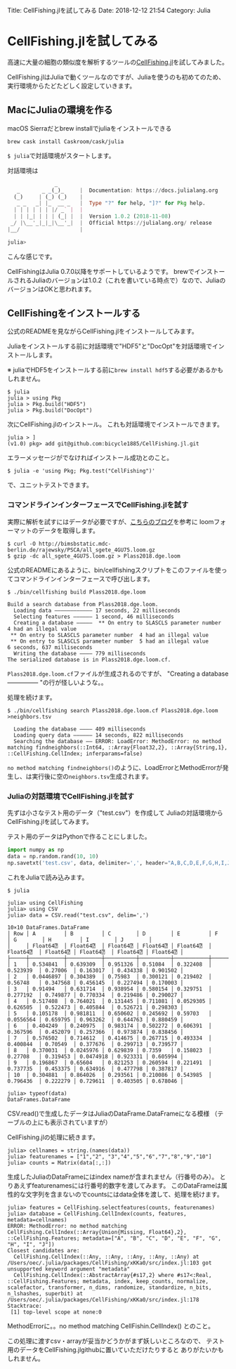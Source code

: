 Title: CellFishing.jlを試してみる
Date: 2018-12-12 21:54
Category: Julia

# CellFishing.jlを試してみる

高速に大量の細胞の類似度を解析するツールの[CellFishing.jl](https://github.com/bicycle1885/CellFishing.jl)を試してみました。


CellFishing.jlはJuliaで動くツールなのですが、Juliaを使うのも初めてのため、実行環境からたどたどしく設定していきます。


## MacにJuliaの環境を作る

macOS Sierraだとbrew installでjuliaをインストールできる

```
brew cask install Caskroom/cask/julia
```

`$ julia`で対話環境がスタートします。

対話環境は

```julia
               _
   _       _ _(_)_     |  Documentation: https://docs.julialang.org
  (_)     | (_) (_)    |
   _ _   _| |_  __ _   |  Type "?" for help, "]?" for Pkg help.
  | | | | | | |/ _` |  |
  | | |_| | | | (_| |  |  Version 1.0.2 (2018-11-08)
 _/ |\__'_|_|_|\__'_|  |  Official https://julialang.org/ release
|__/                   |

julia> 
```
こんな感じです。

CellFishingはJulia 0.7.0以降をサポートしているようです。
brewでインストールされるJuliaのバージョンは1.0.2（これを書いている時点で）なので、JuliaのバージョンはOKと思われます。

## CellFishingをインストールする

公式のREADMEを見ながらCellFishing.jlをインストールしてみます。

Juliaをインストールする前に対話環境で"HDF5"と"DocOpt"を対話環境でインストールします。

※ juliaでHDF5をインストールする前に`brew install hdf5`する必要があるかもしれません。
```
$ julia
julia > using Pkg
julia > Pkg.build("HDF5")
julia > Pkg.build("DocOpt")
```

次にCellFishing.jlのインストール。
これも対話環境でインストールできます。

```
julia > ]
(v1.0) pkg> add git@github.com:bicycle1885/CellFishing.jl.git
```
エラーメッセージがでなければインストール成功とのこと。

```
$ julia -e 'using Pkg; Pkg.test("CellFishing")'
```
で、ユニットテストできます。

### コマンドラインインターフェースでCellFishing.jlを試す


実際に解析を試すにはデータが必要ですが、[こちらのブログ](https://bonohu.github.io/cellfishing.html)を参考に
loomフォーマットのデータを取得します。

```
$ curl -O http://bimsbstatic.mdc-berlin.de/rajewsky/PSCA/all_sgete_4GU75.loom.gz 
$ gzip -dc all_sgete_4GU75.loom.gz > Plass2018.dge.loom
```

公式のREADMEにあるように、bin/cellfishingスクリプトをこのファイルを使ってコマンドラインインターフェースで呼び出します。

```
$ ./bin/cellfishing build Plass2018.dge.loom

Build a search database from Plass2018.dge.loom.
  Loading data ―――――――――――― 17 seconds, 22 milliseconds
  Selecting features ―――――― 1 second, 46 milliseconds
  Creating a database ―――――  ** On entry to SLASCLS parameter number  4 had an illegal value
 ** On entry to SLASCLS parameter number  4 had an illegal value
 ** On entry to SLASCLS parameter number  5 had an illegal value
6 seconds, 637 milliseconds
  Writing the database ―――― 779 milliseconds
The serialized database is in Plass2018.dge.loom.cf.
```
`Plass2018.dge.loom.cf`ファイルが生成されるのですが、
"Creating a database ――――― "の行が怪しいような。。

処理を続けます。
```
$ ./bin/cellfishing search Plass2018.dge.loom.cf Plass2018.dge.loom >neighbors.tsv

  Loading the database ―――― 409 milliseconds
  Loading query data ―――――― 14 seconds, 822 milliseconds
  Searching the database ―― ERROR: LoadError: MethodError: no method matching findneighbors(::Int64, ::Array{Float32,2}, ::Array{String,1}, ::CellFishing.CellIndex; inferparams=false)
```
`no method matching findneighbors()`のように、LoadErrorとMethodErrorが発生し、は実行後に空の`neighbors.tsv`生成されます。


### Juliaの対話環境でCellFishing.jlを試す

先ずは小さなテスト用のデータ（"test.csv"）を作成して
Juliaの対話環境からCellFishing.jlを試してみます。

テスト用のデータはPythonで作ることにしました。

```python
import numpy as np
data = np.random.rand(10, 10)
np.savetxt('test.csv', data, delimiter=',', header="A,B,C,D,E,F,G,H,I,J", comments='')
```
これをJuliaで読み込みます。

```
$ julia

julia> using CellFishing
julia> using CSV
julia> data = CSV.read("test.csv", delim=',')

10×10 DataFrames.DataFrame
│ Row │ A         │ B         │ C        │ D        │ E         │ F         │ G        │ H         │ I        │ J        │
│     │ Float64⍰  │ Float64⍰  │ Float64⍰ │ Float64⍰ │ Float64⍰  │ Float64⍰  │ Float64⍰ │ Float64⍰  │ Float64⍰ │ Float64⍰ │
├─────┼───────────┼───────────┼──────────┼──────────┼───────────┼───────────┼──────────┼───────────┼──────────┼──────────┤
│ 1   │ 0.534841  │ 0.639309  │ 0.951326 │ 0.51084  │ 0.322408  │ 0.523939  │ 0.27006  │ 0.163017  │ 0.434338 │ 0.901502 │
│ 2   │ 0.0446897 │ 0.304389  │ 0.75983  │ 0.300121 │ 0.219402  │ 0.56748   │ 0.347568 │ 0.456145  │ 0.227494 │ 0.170003 │
│ 3   │ 0.91494   │ 0.631714  │ 0.938954 │ 0.580154 │ 0.329751  │ 0.277192  │ 0.749877 │ 0.770334  │ 0.219486 │ 0.290027 │
│ 4   │ 0.517408  │ 0.764021  │ 0.131445 │ 0.711081 │ 0.0529305 │ 0.626505  │ 0.522473 │ 0.405844  │ 0.526721 │ 0.298303 │
│ 5   │ 0.105178  │ 0.981811  │ 0.650602 │ 0.245692 │ 0.59703   │ 0.0556564 │ 0.659795 │ 0.963262  │ 0.644763 │ 0.880459 │
│ 6   │ 0.404249  │ 0.240975  │ 0.983174 │ 0.502272 │ 0.606391  │ 0.367596  │ 0.452079 │ 0.257366  │ 0.973874 │ 0.838456 │
│ 7   │ 0.576502  │ 0.714612  │ 0.414675 │ 0.267715 │ 0.493334  │ 0.400844  │ 0.70549  │ 0.377676  │ 0.299713 │ 0.739577 │
│ 8   │ 0.370031  │ 0.0245976 │ 0.629839 │ 0.7359   │ 0.158023  │ 0.27708   │ 0.319453 │ 0.0474918 │ 0.923331 │ 0.605994 │
│ 9   │ 0.196867  │ 0.65604   │ 0.821253 │ 0.260594 │ 0.221491  │ 0.737735  │ 0.453375 │ 0.634916  │ 0.477798 │ 0.387817 │
│ 10  │ 0.304881  │ 0.864026  │ 0.293561 │ 0.210086 │ 0.543985  │ 0.796436  │ 0.222279 │ 0.729611  │ 0.403505 │ 0.678046 │

julia> typeof(data)
DataFrames.DataFrame
```
CSV.read()で生成したデータはJuliaのDataFrame.DataFrameになる模様
（テーブルの上にも表示されていますが）

CellFishing.jlの処理に続きます。

```
julia> cellnames = string.(names(data))
julia> featurenames = ["1","2", "3","4","5","6","7","8","9","10"]
julia> counts = Matrix(data[:,:])

```

生成したJuliaのDataFrameにはindex nameが含まれません（行番号のみ）。
とりあえずfeaturenamesには行番号的数字を渡してみます。
このDataFrameは属性的な文字列を含まないのでcountsにはdata全体を渡して、処理を続けます。

```
julia> features = CellFishing.selectfeatures(counts, featurenames)
julia> database = CellFishing.CellIndex(counts, features, metadata=cellnames)
ERROR: MethodError: no method matching CellFishing.CellIndex(::Array{Union{Missing, Float64},2}, ::CellFishing.Features; metadata=["A", "B", "C", "D", "E", "F", "G", "H", "I", "J"])
Closest candidates are:
  CellFishing.CellIndex(::Any, ::Any, ::Any, ::Any, ::Any) at /Users/oec/.julia/packages/CellFishing/xKKa0/src/index.jl:103 got unsupported keyword argument "metadata"
  CellFishing.CellIndex(::AbstractArray{#s17,2} where #s17<:Real, ::CellFishing.Features; metadata, index, keep_counts, normalize, scalefactor, transformer, n_dims, randomize, standardize, n_bits, n_lshashes, superbit) at /Users/oec/.julia/packages/CellFishing/xKKa0/src/index.jl:178
Stacktrace:
 [1] top-level scope at none:0

```

MethodErrorに。。no method matching CellFishin.CellIndex() とのこと。

この処理に渡すcsv・arrayが妥当かどうかがまず妖しいところなので、
テスト用のデータをCellFishing.jlgithubに置いていただけたりすると
ありがたいかもしれません。


